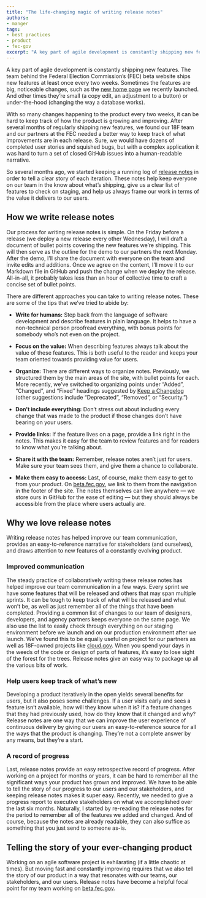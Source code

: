 ```yaml
---
title: "The life-changing magic of writing release notes"
authors:
- manger
tags:
- best practices
- product
- fec-gov
excerpt: "A key part of agile development is constantly shipping new features. With so many changes happening to the product every two weeks, it can be hard to keep track of how the product is growing and improving. Release notes help keep everyone on the team in the know about what’s shipping, give a clear list of features to check, and help always frame our work in terms of the value it delivers to users."
---
```

A key part of agile development is constantly shipping new features. The
team behind the Federal Election Commission’s (FEC) beta website ships
new features at least once every two weeks. Sometimes the features are
big, noticeable changes, such as the [new home
page](https://beta.fec.gov/) we recently launched. And other times
they’re small (a copy edit, an adjustment to a button) or under-the-hood
(changing the way a database works).

With so many changes happening to the product every two weeks, it can be
hard to keep track of how the product is growing and improving. After
several months of regularly shipping new features, we found our 18F team
and our partners at the FEC needed a better way to keep track of what
improvements are in each release. Sure, we would have dozens of
completed user stories and squished bugs, but with a complex application
it was hard to turn a set of closed GitHub issues into a human-readable
narrative.

So several months ago, we started keeping a running log of [release
notes](https://github.com/18F/FEC/blob/master/release_notes/release_notes.md)
in order to tell a clear story of each iteration. These notes help keep
everyone on our team in the know about what’s shipping, give us a clear
list of features to check on staging, and help us always frame our work
in terms of the value it delivers to our users.

## How we write release notes

Our process for writing release notes is simple. On the Friday before a
release (we deploy a new release every other Wednesday), I will draft a
document of bullet points covering the new features we’re shipping. This
will then serve as the outline for the demo to our partners the next
Monday. After the demo, I’ll share the document with everyone on the
team and invite edits and additions. Once we agree on the content, I’ll
move it to our Markdown file in GitHub and push the change when we
deploy the release. All-in-all, it probably takes less than an hour of
collective time to craft a concise set of bullet points.

There are different approaches you can take to writing release notes.
These are some of the tips that we’ve tried to abide by:

-   **Write for humans:** Step back from the language of software development and describe features in plain language. It helps to have a non-technical person proofread everything, with bonus points for somebody who’s not even on the project.

-   **Focus on the value:** When describing features always talk about the value of these features. This is both useful to the reader and keeps your team oriented towards providing value for users.

-   **Organize:** There are different ways to organize notes. Previously, we structured them by the main areas of the site, with bullet points for each. More recently, we’ve switched to organizing points under “Added”, “Changed”, and “Fixed” headings suggested by [Keep a Changelog](http://keepachangelog.com/en/0.3.0/) (other suggestions include “Deprecated”, “Removed”, or “Security.”)

-   **Don’t include everything:** Don’t stress out about including every change that was made to the product if those changes don’t have bearing on your users.

-   **Provide links:** If the feature lives on a page, provide a link right in the notes. This makes it easy for the team to review features and for readers to know what you’re talking about.

-   **Share it with the team:** Remember, release notes aren’t just for users. Make sure your team sees them, and give them a chance to collaborate.

-   **Make them easy to access:** Last, of course, make them easy to get to from your product. On [beta.fec.gov](https://beta.fec.gov), we link to them from the navigation in the footer of the site. The notes themselves can live anywhere — we store ours in GitHub for the ease of editing — but they should always be accessible from the place where users actually are.

## Why we love release notes

Writing release notes has helped improve our team communication,
provides an easy-to-reference narrative for stakeholders (and
ourselves), and draws attention to new features of a constantly evolving
product.

### Improved communication

The steady practice of collaboratively writing these release notes has
helped improve our team communication in a few ways. Every sprint we
have some features that will be released and others that may span
multiple sprints. It can be tough to keep track of what will be released
and what won’t be, as well as just remember all of the things that have
been completed. Providing a common list of changes to our team of
designers, developers, and agency partners keeps everyone on the same
page. We also use the list to easily check through everything on our
staging environment before we launch and on our production environment
after we launch. We’ve found this to be equally useful on project for
our partners as well as 18F-owned projects like
[cloud.gov](https://cloud.gov/updates/). When you spend your days in
the weeds of the code or design of parts of features, it’s easy to lose
sight of the forest for the trees. Release notes give an easy way to
package up all the various bits of work.

### Help users keep track of what’s new

Developing a product iteratively in the open yields several benefits for
users, but it also poses some challenges. If a user visits early and
sees a feature isn’t available, how will they know when it is? If a
feature changes that they had previously used, how do they know that it
changed and why? Release notes are one way that we can improve the user
experience of continuous delivery by giving our users an
easy-to-reference source for all the ways that the product is changing.
They’re not a complete answer by any means, but they’re a start.

### A record of progress

Last, release notes provide an easy retrospective record of progress.
After working on a project for months or years, it can be hard to
remember all the significant ways your product has grown and improved.
We have to be able to tell the story of our progress to our users and
our stakeholders, and keeping release notes makes it super easy.
Recently, we needed to give a progress report to executive stakeholders
on what we accomplished over the last six months. Naturally, I started
by re-reading the release notes for the period to remember all of the
features we added and changed. And of course, because the notes are
already readable, they can also suffice as something that you just send
to someone as-is.

## Telling the story of your ever-changing product

Working on an agile software project is exhilarating (if a little
chaotic at times). But moving fast and constantly improving requires
that we also tell the story of our product in a way that resonates with
our teams, our stakeholders, and our users. Release notes have become a
helpful focal point for my team working on [beta.fec.gov](https://beta.fec.gov).
